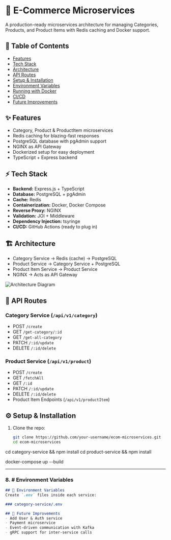 # 🛒 E-Commerce Microservices
A production-ready microservices architecture for managing Categories, Products, and Product Items with Redis caching and Docker support.


## 📑 Table of Contents
- [Features](#-features)
- [Tech Stack](#-tech-stack)
- [Architecture](#-architecture)
- [API Routes](#-api-routes)
- [Setup & Installation](#-setup--installation)
- [Environment Variables](#-environment-variables)
- [Running with Docker](#-running-with-docker)
- [CI/CD](#-cicd)
- [Future Improvements](#-future-improvements)


## ✨ Features
- Category, Product & ProductItem microservices
- Redis caching for blazing-fast responses
- PostgreSQL database with pgAdmin support
- NGINX as API Gateway
- Dockerized setup for easy deployment
- TypeScript + Express backend


## ⚡ Tech Stack
- **Backend:** Express.js + TypeScript
- **Database:** PostgreSQL + pgAdmin
- **Cache:** Redis
- **Containerization:** Docker, Docker Compose
- **Reverse Proxy:** NGINX
- **Validation:** JOI + Middleware
- **Dependency Injection:** tsyringe
- **CI/CD:** GitHub Actions (ready to plug in)

## 🏗️ Architecture
- Category Service → Redis (cache) → PostgreSQL
- Product Service → Category Service + PostgreSQL
- Product Item Service → Product Service
- NGINX → Acts as API Gateway

![Architecture Diagram](docs/architecture.png)



## 📡 API Routes
### Category Service (`/api/v1/category`)
- POST `/create`
- GET `/get-category/:id`
- GET `/get-all-category`
- PATCH `/:id/update`
- DELETE `/:id/delete`

### Product Service (`/api/v1/product`)
- POST `/create`
- GET `/fetchAll`
- GET `/:id`
- PATCH `/:id/update`
- DELETE `/:id/delete`
- Product Item Endpoints (`/api/v1/productItem`)

## ⚙️ Setup & Installation
1. Clone the repo:
   ```bash
   git clone https://github.com/your-username/ecom-microservices.git
   cd ecom-microservices

cd category-service && npm install
cd product-service && npm install

docker-compose up --build


---

### 8. **# Environment Variables**
```md
## 🔑 Environment Variables
Create `.env` files inside each service:

### category-service/.env

## 🔮 Future Improvements
- Add User & Auth service
- Payment microservice
- Event-driven communication with Kafka
- gRPC support for inter-service calls




